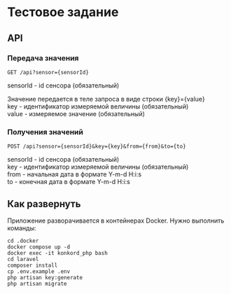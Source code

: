 # Тестовое задание

## API
### Передача значения
```
GET /api?sensor={sensorId}
```
sensorId - id сенсора (обязательный)

Значение передается в теле запроса в виде строки {key}={value}<br>
key - идентификатор измеряемой величины (обязательный)<br>
value - измеряемое значение (обязательный)
### Получения значений
```
POST /api?sensor={sensorId}&key={key}&from={from}&to={to}
```
sensorId - id сенсора (обязательный)<br>
key - идентификатор измеряемой величины (обязательный)<br>
from - начальная дата в формате Y-m-d H:i:s<br>
to - конечная дата в формате Y-m-d H:i:s

## Как развернуть
Приложение разворачивается в контейнерах Docker.
Нужно выполнить команды:
```
cd .docker
docker compose up -d
docker exec -it konkord_php bash
cd laravel
composer install
cp .env.example .env
php artisan key:generate
php artisan migrate
```


